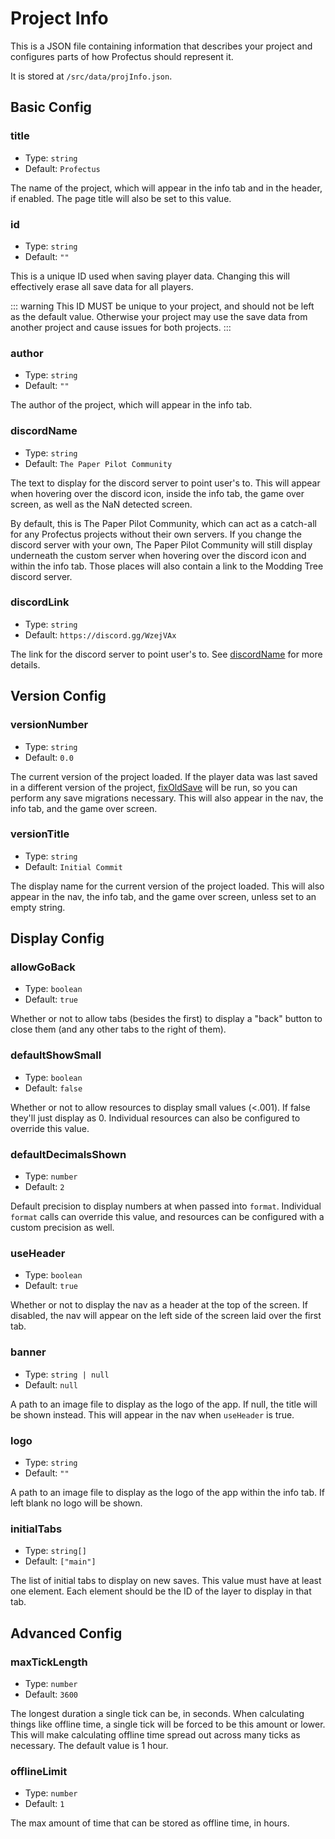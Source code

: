 # Project Info

This is a JSON file containing information that describes your project and configures parts of how Profectus should represent it.

It is stored at `/src/data/projInfo.json`.

## Basic Config

### title

- Type: `string`
- Default: `Profectus`

The name of the project, which will appear in the info tab and in the header, if enabled. The page title will also be set to this value.

### id

- Type: `string`
- Default: `""`

This is a unique ID used when saving player data. Changing this will effectively erase all save data for all players.

::: warning
This ID MUST be unique to your project, and should not be left as the default value. Otherwise your project may use the save data from another project and cause issues for both projects.
:::

### author

- Type: `string`
- Default: `""`

The author of the project, which will appear in the info tab.

### discordName

- Type: `string`
- Default: `The Paper Pilot Community`

The text to display for the discord server to point user's to. This will appear when hovering over the discord icon, inside the info tab, the game over screen, as well as the NaN detected screen.

By default, this is The Paper Pilot Community, which can act as a catch-all for any Profectus projects without their own servers. If you change the discord server with your own, The Paper Pilot Community will still display underneath the custom server when hovering over the discord icon and within the info tab. Those places will also contain a link to the Modding Tree discord server.

### discordLink

- Type: `string`
- Default: `https://discord.gg/WzejVAx`

The link for the discord server to point user's to. See [discordName](#discordname) for more details.

## Version Config

### versionNumber

- Type: `string`
- Default: `0.0`

The current version of the project loaded. If the player data was last saved in a different version of the project, [fixOldSave](./project-entry.md#fixoldsave) will be run, so you can perform any save migrations necessary. This will also appear in the nav, the info tab, and the game over screen.

### versionTitle

- Type: `string`
- Default: `Initial Commit`

The display name for the current version of the project loaded. This will also appear in the nav, the info tab, and the game over screen, unless set to an empty string.

## Display Config

### allowGoBack

- Type: `boolean`
- Default: `true`

Whether or not to allow tabs (besides the first) to display a "back" button to close them (and any other tabs to the right of them).

### defaultShowSmall

- Type: `boolean`
- Default: `false`

Whether or not to allow resources to display small values (<.001). If false they'll just display as 0. Individual resources can also be configured to override this value.

### defaultDecimalsShown

- Type: `number`
- Default: `2`

Default precision to display numbers at when passed into `format`. Individual `format` calls can override this value, and resources can be configured with a custom precision as well.

### useHeader

- Type: `boolean`
- Default: `true`

Whether or not to display the nav as a header at the top of the screen. If disabled, the nav will appear on the left side of the screen laid over the first tab. 

### banner

- Type: `string | null`
- Default: `null`

A path to an image file to display as the logo of the app. If null, the title will be shown instead. This will appear in the nav when `useHeader` is true.

### logo

- Type: `string`
- Default: `""`

A path to an image file to display as the logo of the app within the info tab. If left blank no logo will be shown.

### initialTabs

- Type: `string[]`
- Default: `["main"]`

The list of initial tabs to display on new saves. This value must have at least one element. Each element should be the ID of the layer to display in that tab. 

## Advanced Config

### maxTickLength

- Type: `number`
- Default: `3600`

The longest duration a single tick can be, in seconds. When calculating things like offline time, a single tick will be forced to be this amount or lower. This will make calculating offline time spread out across many ticks as necessary. The default value is 1 hour.

### offlineLimit

- Type: `number`
- Default: `1`

The max amount of time that can be stored as offline time, in hours. 

